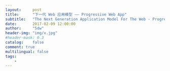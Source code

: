```yaml
---
layout:     post
title:      "下一代 Web 应用模型 —— Progressive Web App"
subtitle:   "The Next Generation Application Model For The Web - Progressive Web App"
date:       2017-02-09 12:00:00
author:     "5dw"
header-img: "img/x.jpg"
#header-mask: 0.3
catalog:    false
comment: true
multilingual: false
tags:
    -
---
```

